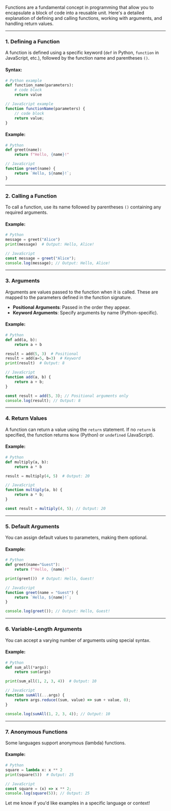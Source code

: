 Functions are a fundamental concept in programming that allow you to encapsulate a block of code into a reusable unit. Here's a detailed explanation of defining and calling functions, working with arguments, and handling return values.

---

### 1. **Defining a Function**
A function is defined using a specific keyword (`def` in Python, `function` in JavaScript, etc.), followed by the function name and parentheses `()`.

#### Syntax:
```python
# Python example
def function_name(parameters):
    # code block
    return value
```

```javascript
// JavaScript example
function functionName(parameters) {
    // code block
    return value;
}
```

#### Example:
```python
# Python
def greet(name):
    return f"Hello, {name}!"
```

```javascript
// JavaScript
function greet(name) {
    return `Hello, ${name}!`;
}
```

---

### 2. **Calling a Function**
To call a function, use its name followed by parentheses `()` containing any required arguments.

#### Example:
```python
# Python
message = greet("Alice")
print(message)  # Output: Hello, Alice!
```

```javascript
// JavaScript
const message = greet("Alice");
console.log(message); // Output: Hello, Alice!
```

---

### 3. **Arguments**
Arguments are values passed to the function when it is called. These are mapped to the parameters defined in the function signature.

- **Positional Arguments**: Passed in the order they appear.
- **Keyword Arguments**: Specify arguments by name (Python-specific).

#### Example:
```python
# Python
def add(a, b):
    return a + b

result = add(5, 3)  # Positional
result = add(a=5, b=3)  # Keyword
print(result)  # Output: 8
```

```javascript
// JavaScript
function add(a, b) {
    return a + b;
}

const result = add(5, 3); // Positional arguments only
console.log(result); // Output: 8
```

---

### 4. **Return Values**
A function can return a value using the `return` statement. If no `return` is specified, the function returns `None` (Python) or `undefined` (JavaScript).

#### Example:
```python
# Python
def multiply(a, b):
    return a * b

result = multiply(4, 5)  # Output: 20
```

```javascript
// JavaScript
function multiply(a, b) {
    return a * b;
}

const result = multiply(4, 5); // Output: 20
```

---

### 5. **Default Arguments**
You can assign default values to parameters, making them optional.

#### Example:
```python
# Python
def greet(name="Guest"):
    return f"Hello, {name}!"

print(greet())  # Output: Hello, Guest!
```

```javascript
// JavaScript
function greet(name = "Guest") {
    return `Hello, ${name}!`;
}

console.log(greet()); // Output: Hello, Guest!
```

---

### 6. **Variable-Length Arguments**
You can accept a varying number of arguments using special syntax.

#### Example:
```python
# Python
def sum_all(*args):
    return sum(args)

print(sum_all(1, 2, 3, 4))  # Output: 10
```

```javascript
// JavaScript
function sumAll(...args) {
    return args.reduce((sum, value) => sum + value, 0);
}

console.log(sumAll(1, 2, 3, 4)); // Output: 10
```

---

### 7. **Anonymous Functions**
Some languages support anonymous (lambda) functions.

#### Example:
```python
# Python
square = lambda x: x ** 2
print(square(5))  # Output: 25
```

```javascript
// JavaScript
const square = (x) => x ** 2;
console.log(square(5)); // Output: 25
```

Let me know if you'd like examples in a specific language or context!